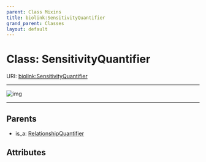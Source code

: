 ```yaml
---
parent: Class Mixins
title: biolink:SensitivityQuantifier
grand_parent: Classes
layout: default
---
```


# Class: SensitivityQuantifier




URI: [biolink:SensitivityQuantifier](https://w3id.org/biolink/vocab/SensitivityQuantifier)


---

![img](http://yuml.me/diagram/nofunky;dir:TB/class/[RelationshipQuantifier]%5E-[SensitivityQuantifier],[RelationshipQuantifier])

---


## Parents

 *  is_a: [RelationshipQuantifier](RelationshipQuantifier.md)

## Attributes

